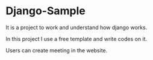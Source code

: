 # Django-Sample

It is a project to work and understand how django works. 

In this project I use a free template and write codes on it. 

Users can create meeting in the website.

